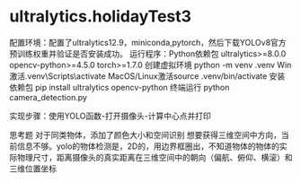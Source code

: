 # ultralytics.holidayTest3
配置环境：配置了ultralytics12.9，miniconda,pytorch，然后下载YOLOv8官方预训练权重并验证是否安装成功。
运行程序：Python依赖包
           ultralytics>=8.0.0
           opencv-python>=4.5.0
           torch>=1.7.0
         创建虚拟环境
         python -m venv .venv
         Win激活.venv\Scripts\activate
         MacOS/Linux激活source .venv/bin/activate
         安装依赖包 pip install ultralytics opencv-python
         终端运行 python camera_detection.py

实现步骤：使用YOLO函数-打开摄像头-计算中心点并打印

思考题 对于同类物体，添加了颜色大小和空间识别
想要获得三维空间中方向，当前信息不够。yolo的物体检测是，2D的，用边界框圈出，不知道物体的物体的实际物理尺寸，距离摄像头的真实距离在三维空间中的朝向（偏航、俯仰、横滚）和三维位置坐标

